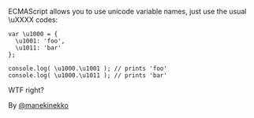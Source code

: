 ECMAScript allows you to use unicode variable names, just use the usual \uXXXX codes:

```
var \u1000 = {
  \u1001: 'foo',
  \u1011: 'bar'
};

console.log( \u1000.\u1001 ); // prints 'foo'
console.log( \u1000.\u1011 ); // prints 'bar'
```

WTF right?


By [@manekinekko][1]

[1]:https://twitter.com/manekinekko

